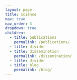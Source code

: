 ```yaml
---
layout: page
title: science
nav: true
nav_order: 3
dropdown: true
children:
  - title: publications
    permalink: /publications/
  - title: divider
  - title: dissemination
    permalink: /dissemination/
  - title: divider
  - title: blog
    permalink: /blog/
---
```

